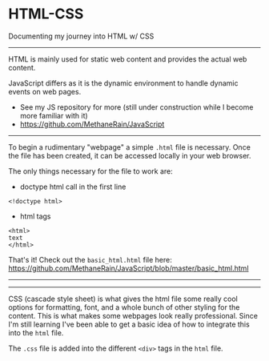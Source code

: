 # HTML-CSS
Documenting my journey into HTML w/ CSS

---

HTML is mainly used for static web content and provides the actual web content.

JavaScript differs as it is the dynamic environment to handle dynamic events on web pages.
* See my JS repository for more (still under construction while I become more familiar with it)
* https://github.com/MethaneRain/JavaScript

---

To begin a rudimentary "webpage" a simple ```.html``` file is necessary. Once the file has been created, it can be accessed locally in your web browser.

The only things necessary for the file to work are:
* doctype html call in the first line
```
<!doctype html>
```

* html tags

```
<html>
text
</html>
```

That's it! Check out the ```basic_html.html``` file here: https://github.com/MethaneRain/JavaScript/blob/master/basic_html.html

---

---

CSS (cascade style sheet) is what gives the html file some really cool options for formatting, font, and a whole bunch of other styling for the content. This is what makes some webpages look really professional. Since I'm still learning I've been able to get a basic idea of how to integrate this into the ```html``` file.

The ```.css``` file is added into the different ```<div>``` tags in the ```html``` file.
